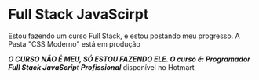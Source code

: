 # Full Stack JavaScirpt
 Estou fazendo um curso Full Stack, e estou postando meu progresso.
A Pasta "CSS Moderno" está em produção
 
 __*O CURSO NÃO É MEU, SÓ ESTOU FAZENDO ELE. O curso é: Programador Full Stack JavaScript Profissional*__
 disponível no Hotmart
